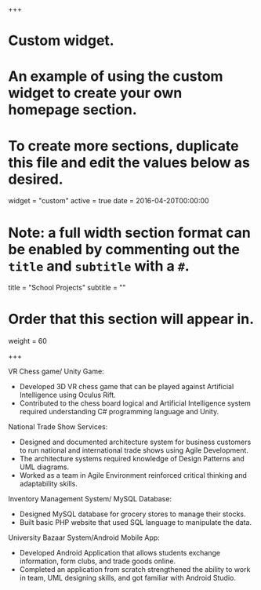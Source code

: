 +++
# Custom widget.
# An example of using the custom widget to create your own homepage section.
# To create more sections, duplicate this file and edit the values below as desired.
widget = "custom"
active = true
date = 2016-04-20T00:00:00

# Note: a full width section format can be enabled by commenting out the `title` and `subtitle` with a `#`.
title = "School Projects"
subtitle = ""

# Order that this section will appear in.
weight = 60

+++

VR Chess game/ Unity Game:
  * Developed 3D VR chess game that can be played against Artificial Intelligence using Oculus Rift.
  * Contributed to the chess board logical and Artificial Intelligence system required understanding C# programming language and Unity.

National Trade Show Services:
  * Designed and documented architecture system for business customers to run national and international trade shows using Agile Development.
  * The architecture systems required knowledge of Design Patterns and UML diagrams.
  * Worked as a team in Agile Environment reinforced critical thinking and adaptability skills.

Inventory Management System/ MySQL Database:
  * Designed MySQL database for grocery stores to manage their stocks.
  * Built basic PHP website that used SQL language to manipulate the data.

University Bazaar System/Android Mobile App:
  * Developed Android Application that allows students exchange information, form clubs, and trade goods online.
  * Completed an application from scratch strengthened the ability to work in team, UML designing skills, and got familiar with Android Studio.
